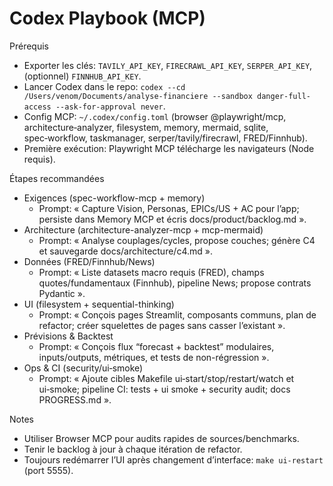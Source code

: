 # Codex Playbook (MCP)

Prérequis
- Exporter les clés: `TAVILY_API_KEY`, `FIRECRAWL_API_KEY`, `SERPER_API_KEY`, (optionnel) `FINNHUB_API_KEY`.
- Lancer Codex dans le repo: `codex --cd /Users/venom/Documents/analyse-financiere --sandbox danger-full-access --ask-for-approval never`.
- Config MCP: `~/.codex/config.toml` (browser @playwright/mcp, architecture‑analyzer, filesystem, memory, mermaid, sqlite, spec‑workflow, taskmanager, serper/tavily/firecrawl, FRED/Finnhub).
- Première exécution: Playwright MCP télécharge les navigateurs (Node requis).

Étapes recommandées
- Exigences (spec-workflow-mcp + memory)
  - Prompt: « Capture Vision, Personas, EPICs/US + AC pour l’app; persiste dans Memory MCP et écris docs/product/backlog.md ».
- Architecture (architecture-analyzer-mcp + mcp-mermaid)
  - Prompt: « Analyse couplages/cycles, propose couches; génère C4 et sauvegarde docs/architecture/c4.md ».
- Données (FRED/Finnhub/News)
  - Prompt: « Liste datasets macro requis (FRED), champs quotes/fundamentaux (Finnhub), pipeline News; propose contrats Pydantic ».
- UI (filesystem + sequential-thinking)
  - Prompt: « Conçois pages Streamlit, composants communs, plan de refactor; créer squelettes de pages sans casser l’existant ».
- Prévisions & Backtest
  - Prompt: « Conçois flux “forecast + backtest” modulaires, inputs/outputs, métriques, et tests de non-régression ».
 - Ops & CI (security/ui‑smoke)
   - Prompt: « Ajoute cibles Makefile ui‑start/stop/restart/watch et ui‑smoke; pipeline CI: tests + ui smoke + security audit; docs PROGRESS.md ».

Notes
- Utiliser Browser MCP pour audits rapides de sources/benchmarks.
- Tenir le backlog à jour à chaque itération de refactor.
- Toujours redémarrer l’UI après changement d’interface: `make ui-restart` (port 5555).
